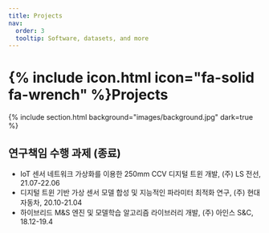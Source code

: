 ```yaml
---
title: Projects
nav:
  order: 3
  tooltip: Software, datasets, and more
---
```


# {% include icon.html icon="fa-solid fa-wrench" %}Projects


{% include section.html background="images/background.jpg" dark=true %}

## 연구책임 수행 과제 (종료) 

- IoT 센서 네트워크 가상화를 이용한 250mm CCV 디지털 트윈 개발, (주) LS 전선, 21.07-22.06 
- 디지털 트윈 기반 가상 센서 모델 합성 및 지능적인 파라미터 최적화 연구, (주) 현대자동차, 20.10-21.04
- 하이브리드 M&S 엔진 및 모델학습 알고리즘 라이브러리 개발, (주) 아인스 S&C, 18.12-19.4


